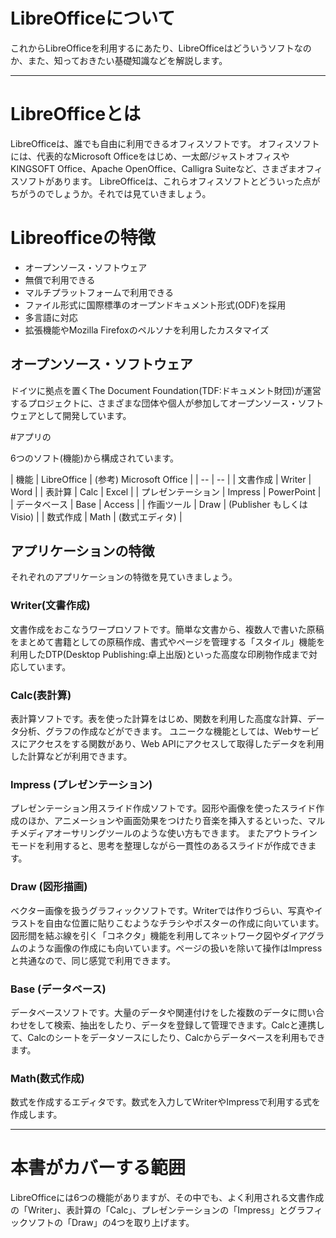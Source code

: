 LibreOfficeについて
===================

これからLibreOfficeを利用するにあたり、LibreOfficeはどういうソフトなのか、また、知っておきたい基礎知識などを解説します。

----

# LibreOfficeとは

LibreOfficeは、誰でも自由に利用できるオフィスソフトです。
オフィスソフトには、代表的なMicrosoft Officeをはじめ、一太郎/ジャストオフィスやKINGSOFT Office、Apache OpenOffice、Calligra Suiteなど、さまざまオフィスソフトがあります。
LibreOfficeは、これらオフィスソフトとどういった点がちがうのでしょうか。それでは見ていきましょう。


# Libreofficeの特徴

- オープンソース・ソフトウェア
- 無償で利用できる
- マルチプラットフォームで利用できる
- ファイル形式に国際標準のオープンドキュメント形式(ODF)を採用
- 多言語に対応
- 拡張機能やMozilla Firefoxのペルソナを利用したカスタマイズ

## オープンソース・ソフトウェア



ドイツに拠点を置くThe Document Foundation(TDF:ドキュメント財団)が運営するプロジェクトに、さまざまな団体や個人が参加してオープンソース・ソフトウェアとして開発しています。




#アプリの

6つのソフト(機能)から構成されています。

| 機能 | LibreOffice | (参考) Microsoft Office |
| -- | -- |
| 文書作成 | Writer | Word |
| 表計算 | Calc | Excel |
| プレゼンテーション | Impress | PowerPoint |
| データベース | Base | Access |
| 作画ツール | Draw | (Publisher もしくは Visio) |
| 数式作成 | Math | (数式エディタ) |

## アプリケーションの特徴

それぞれのアプリケーションの特徴を見ていきましょう。

### Writer(文書作成)

文書作成をおこなうワープロソフトです。簡単な文書から、複数人で書いた原稿をまとめて書籍としての原稿作成、書式やページを管理する「スタイル」機能を利用したDTP(Desktop Publishing:卓上出版)といった高度な印刷物作成まで対応しています。

### Calc(表計算)

表計算ソフトです。表を使った計算をはじめ、関数を利用した高度な計算、データ分析、グラフの作成などができます。
ユニークな機能としては、Webサービスにアクセスをする関数があり、Web APIにアクセスして取得したデータを利用した計算などが利用できます。

### Impress (プレゼンテーション)

プレゼンテーション用スライド作成ソフトです。図形や画像を使ったスライド作成のほか、アニメーションや画面効果をつけたり音楽を挿入するといった、マルチメディアオーサリングツールのような使い方もできます。
またアウトラインモードを利用すると、思考を整理しながら一貫性のあるスライドが作成できます。

### Draw (図形描画)

ベクター画像を扱うグラフィックソフトです。Writerでは作りづらい、写真やイラストを自由な位置に貼りこむようなチラシやポスターの作成に向いています。図形間を結ぶ線を引く「コネクタ」機能を利用してネットワーク図やダイアグラムのような画像の作成にも向いています。ページの扱いを除いて操作はImpressと共通なので、同じ感覚で利用できます。

### Base (データベース)

データベースソフトです。大量のデータや関連付けをした複数のデータに問い合わせをして検索、抽出をしたり、データを登録して管理できます。Calcと連携して、Calcのシートをデータソースにしたり、Calcからデータベースを利用もできます。

### Math(数式作成)

数式を作成するエディタです。数式を入力してWriterやImpressで利用する式を作成します。


----

# 本書がカバーする範囲

LibreOfficeには6つの機能がありますが、その中でも、よく利用される文書作成の「Writer」、表計算の「Calc」、プレゼンテーションの「Impress」とグラフィックソフトの「Draw」の4つを取り上げます。




